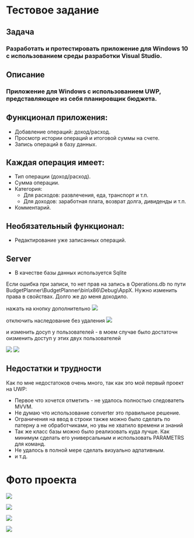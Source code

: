# Тестовое задание
## Задача
### Разработать и протестировать приложение для Windows 10 с использованием среды  разработки Visual Studio.

## Описание
### Приложение для Windows c использованием UWP, представляющее из себя планировщик бюджета.

## Функционал приложения:
+ Добавление операций: доход/расход.
+ Просмотр истории операций и итоговой суммы на счете.
+ Запись операций в базу данных.
  
## Каждая операция имеет:
+ Тип операции (доход/расход).
+ Сумма операции.
+ Категория:
    + Для расходов: развлечения, еда, транспорт и т.п.
    + Для доходов: заработная плата, возврат долга, дивиденды и т.п.
+ Комментарий.

## Необязательный функционал:
+ Редактирование уже записанных операций.

## Server
+ В качестве базы данных используется Sqlite
  
Если ошибка при записи, то нет прав на запись в Operations.db по пути BudgetPlanner\BudgetPlanner\bin\x86\Debug\AppX. Нужно изменить права в свойствах. Долго же до меня доходило.

нажать на кнопку дополнительно
![](https://github.com/Anaksimander/BudgetPlanner/blob/master/BudgetPlanner/PresentProject/5.png?raw=true)


отключить наследование без удаления 
![](https://github.com/Anaksimander/BudgetPlanner/blob/master/BudgetPlanner/PresentProject/6.png?raw=true)

и изменить досуп у пользователей - в моем случае было достаточн оизменить доступ у этих двух пользователей

![](https://github.com/Anaksimander/BudgetPlanner/blob/master/BudgetPlanner/PresentProject/8.png?raw=true)
![](https://github.com/Anaksimander/BudgetPlanner/blob/master/BudgetPlanner/PresentProject/9.png?raw=true)


## Недостатки и трудности 
Как по мне недостатоков очень много, так как это мой первый проект на UWP:
+ Первое что хочется отметить - не удалось полностью следоватеть MVVM.
+ Не думаю что использование converter это правильное решение.
+ Ограничения на ввод в строки также можно было сделать по патерну а не обработчиками, но увы не хватило времени и знаний
+ Так же класс базы можно было реализовать куда лучше. Как минимум сделать его универсальным и использовать PARAMETRS для команд.
+ Не удалось в полной мере сделать визуально адпативным.
+ и т.д. 

# Фото проекта
![](https://github.com/Anaksimander/BudgetPlanner/blob/master/BudgetPlanner/PresentProject/1.png?raw=true)

![](https://github.com/Anaksimander/BudgetPlanner/blob/master/BudgetPlanner/PresentProject/2.png?raw=true)

![](https://github.com/Anaksimander/BudgetPlanner/blob/master/BudgetPlanner/PresentProject/3.png?raw=true)

![](https://github.com/Anaksimander/BudgetPlanner/blob/master/BudgetPlanner/PresentProject/4.png?raw=true)
